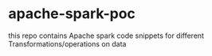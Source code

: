 # apache-spark-poc
this repo contains Apache spark code snippets for different Transformations/operations on data
